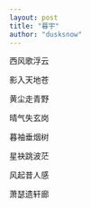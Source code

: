 ```yaml
---
layout: post
title: "暮宇"
author: "dusksnow"
---
```


西风歌浮云

影入天地苍

黄尘走青野

晴气失玄岗

暮袖垂烟树

星袂跳波茫

风起昔人感

萧瑟遗轩廊